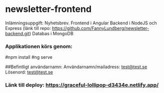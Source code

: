 # newsletter-frontend
Inlämningsuppgift: Nyhetsbrev. Frontend i Angular
Backend i NodeJS och Express (länk till repo: https://github.com/FannyLundberg/newsletter-backend.git)
Databas i MongoDB

### Applikationen körs genom:
#npm install
#ng serve

##Befintligt användarnamn: 
Användarnamn/mailadress: test@test.se
Lösenord: test@test.se

### Länk till deploy: https://graceful-lollipop-d3434e.netlify.app/
